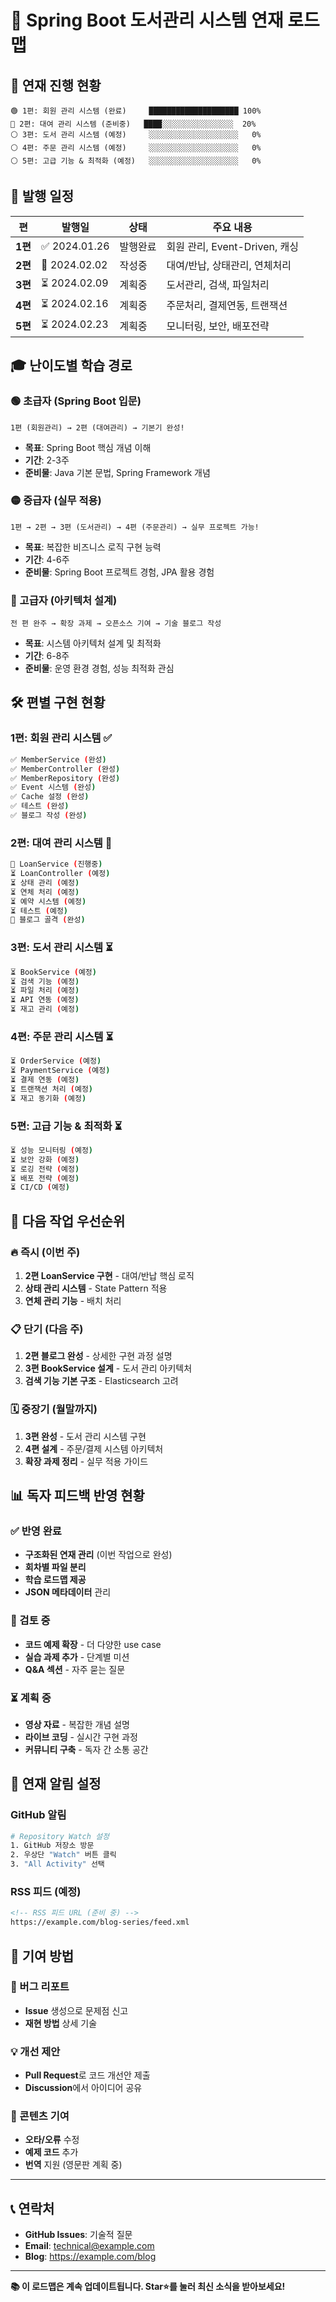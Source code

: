 # 📍 Spring Boot 도서관리 시스템 연재 로드맵

## 🎯 연재 진행 현황

```
🟢 1편: 회원 관리 시스템 (완료)     ████████████████████ 100%
🔶 2편: 대여 관리 시스템 (준비중)   ████░░░░░░░░░░░░░░░░  20%
⚪ 3편: 도서 관리 시스템 (예정)     ░░░░░░░░░░░░░░░░░░░░   0%
⚪ 4편: 주문 관리 시스템 (예정)     ░░░░░░░░░░░░░░░░░░░░   0%
⚪ 5편: 고급 기능 & 최적화 (예정)   ░░░░░░░░░░░░░░░░░░░░   0%
```

## 📅 발행 일정

| 편 | 발행일 | 상태 | 주요 내용 |
|---|---|---|---|
| **1편** | ✅ 2024.01.26 | 발행완료 | 회원 관리, Event-Driven, 캐싱 |
| **2편** | 🔶 2024.02.02 | 작성중 | 대여/반납, 상태관리, 연체처리 |
| **3편** | ⏳ 2024.02.09 | 계획중 | 도서관리, 검색, 파일처리 |
| **4편** | ⏳ 2024.02.16 | 계획중 | 주문처리, 결제연동, 트랜잭션 |
| **5편** | ⏳ 2024.02.23 | 계획중 | 모니터링, 보안, 배포전략 |

## 🎓 난이도별 학습 경로

### 🟢 초급자 (Spring Boot 입문)
```
1편 (회원관리) → 2편 (대여관리) → 기본기 완성!
```
- **목표**: Spring Boot 핵심 개념 이해
- **기간**: 2-3주
- **준비물**: Java 기본 문법, Spring Framework 개념

### 🟡 중급자 (실무 적용)
```
1편 → 2편 → 3편 (도서관리) → 4편 (주문관리) → 실무 프로젝트 가능!
```
- **목표**: 복잡한 비즈니스 로직 구현 능력
- **기간**: 4-6주  
- **준비물**: Spring Boot 프로젝트 경험, JPA 활용 경험

### 🔴 고급자 (아키텍처 설계)
```
전 편 완주 → 확장 과제 → 오픈소스 기여 → 기술 블로그 작성
```
- **목표**: 시스템 아키텍처 설계 및 최적화
- **기간**: 6-8주
- **준비물**: 운영 환경 경험, 성능 최적화 관심

## 🛠️ 편별 구현 현황

### 1편: 회원 관리 시스템 ✅
```bash
✅ MemberService (완성)
✅ MemberController (완성) 
✅ MemberRepository (완성)
✅ Event 시스템 (완성)
✅ Cache 설정 (완성)
✅ 테스트 (완성)
✅ 블로그 작성 (완성)
```

### 2편: 대여 관리 시스템 🔶
```bash
🔶 LoanService (진행중)
⏳ LoanController (예정)
⏳ 상태 관리 (예정)
⏳ 연체 처리 (예정)
⏳ 예약 시스템 (예정)
⏳ 테스트 (예정)
🔶 블로그 골격 (완성)
```

### 3편: 도서 관리 시스템 ⏳
```bash
⏳ BookService (예정)
⏳ 검색 기능 (예정)
⏳ 파일 처리 (예정)
⏳ API 연동 (예정)
⏳ 재고 관리 (예정)
```

### 4편: 주문 관리 시스템 ⏳
```bash
⏳ OrderService (예정)
⏳ PaymentService (예정)
⏳ 결제 연동 (예정)
⏳ 트랜잭션 처리 (예정)
⏳ 재고 동기화 (예정)
```

### 5편: 고급 기능 & 최적화 ⏳
```bash
⏳ 성능 모니터링 (예정)
⏳ 보안 강화 (예정)
⏳ 로깅 전략 (예정)
⏳ 배포 전략 (예정)
⏳ CI/CD (예정)
```

## 🎯 다음 작업 우선순위

### 🔥 즉시 (이번 주)
1. **2편 LoanService 구현** - 대여/반납 핵심 로직
2. **상태 관리 시스템** - State Pattern 적용
3. **연체 관리 기능** - 배치 처리

### 📋 단기 (다음 주)
1. **2편 블로그 완성** - 상세한 구현 과정 설명
2. **3편 BookService 설계** - 도서 관리 아키텍처
3. **검색 기능 기본 구조** - Elasticsearch 고려

### 🗓️ 중장기 (월말까지)
1. **3편 완성** - 도서 관리 시스템 구현
2. **4편 설계** - 주문/결제 시스템 아키텍처
3. **확장 과제 정리** - 실무 적용 가이드

## 📊 독자 피드백 반영 현황

### ✅ 반영 완료
- **구조화된 연재 관리** (이번 작업으로 완성)
- **회차별 파일 분리** 
- **학습 로드맵 제공**
- **JSON 메타데이터** 관리

### 🔶 검토 중
- **코드 예제 확장** - 더 다양한 use case
- **실습 과제 추가** - 단계별 미션
- **Q&A 섹션** - 자주 묻는 질문

### ⏳ 계획 중
- **영상 자료** - 복잡한 개념 설명
- **라이브 코딩** - 실시간 구현 과정
- **커뮤니티 구축** - 독자 간 소통 공간

## 📱 연재 알림 설정

### GitHub 알림
```bash
# Repository Watch 설정
1. GitHub 저장소 방문
2. 우상단 "Watch" 버튼 클릭  
3. "All Activity" 선택
```

### RSS 피드 (예정)
```xml
<!-- RSS 피드 URL (준비 중) -->
https://example.com/blog-series/feed.xml
```

## 🤝 기여 방법

### 🐛 버그 리포트
- **Issue** 생성으로 문제점 신고
- **재현 방법** 상세 기술

### 💡 개선 제안  
- **Pull Request**로 코드 개선안 제출
- **Discussion**에서 아이디어 공유

### 📝 콘텐츠 기여
- **오타/오류** 수정
- **예제 코드** 추가
- **번역** 지원 (영문판 계획 중)

---

## 📞 연락처

- **GitHub Issues**: 기술적 질문
- **Email**: technical@example.com
- **Blog**: https://example.com/blog

---

**📚 이 로드맵은 계속 업데이트됩니다. Star⭐를 눌러 최신 소식을 받아보세요!**
